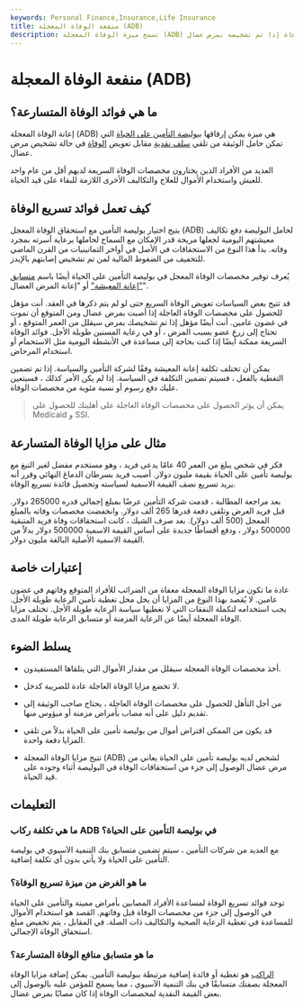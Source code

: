 ```yaml
---
keywords: Personal Finance,Insurance,Life Insurance
title: منفعة الوفاة المعجلة (ADB)
description: تسمح ميزة الوفاة المعجلة (ADB) لحامل بوليصة التأمين على الحياة بالتقدم مقابل تعويض الوفاة إذا تم تشخيصه بمرض عضال.
---
```


# منفعة الوفاة المعجلة (ADB)
## ما هي فوائد الوفاة المتسارعة؟

إعانة الوفاة المعجلة (ADB) هي ميزة يمكن إرفاقها [ببوليصة التأمين على الحياة](/lifeinsurance) التي تمكن حامل الوثيقة من تلقي [سلف نقدية](/cashadvance) مقابل تعويض [الوفاة](/deathbenefit) في حالة تشخيص مرض عضال.

العديد من الأفراد الذين يختارون مخصصات الوفاة السريعة لديهم أقل من عام واحد للعيش واستخدام الأموال للعلاج والتكاليف الأخرى اللازمة للبقاء على قيد الحياة.

## كيف تعمل فوائد تسريع الوفاة

يتيح اختيار بوليصة التأمين مع استحقاق الوفاة المعجل (ADB) لحامل البوليصة دفع تكاليف معيشتهم اليومية لجعلها مريحة قدر الإمكان مع السماح لحاملها برعاية أسرته بمجرد وفاته. بدأ هذا النوع من الاستحقاقات في الأصل في أواخر الثمانينيات من القرن الماضي للتخفيف من الضغوط المالية لمن تم تشخيص إصابتهم بالإيدز.

يُعرف توفير مخصصات الوفاة المعجل في بوليصة التأمين على الحياة أيضًا باسم [متسابق "إعانة المعيشة"](/rider) أو "إعانة المرض العضال".

قد تتيح بعض السياسات تعويض الوفاة السريع حتى لو لم يتم ذكرها في العقد. أنت مؤهل للحصول على مخصصات الوفاة العاجلة إذا أصبت بمرض عضال ومن المتوقع أن تموت في غضون عامين. أنت أيضًا مؤهل إذا تم تشخيصك بمرض سيقلل من العمر المتوقع ، أو تحتاج إلى زرع عضو بسبب المرض ، أو في رعاية المسنين طويلة الأجل. فوائد الوفاة السريعة ممكنة أيضًا إذا كنت بحاجة إلى مساعدة في الأنشطة اليومية مثل الاستحمام أو استخدام المرحاض.

يمكن أن تختلف تكلفة إعانة المعيشة وفقًا لشركة التأمين والسياسة. إذا تم تضمين التغطية بالفعل ، فسيتم تضمين التكلفة في السياسة. إذا لم يكن الأمر كذلك ، فسيتعين عليك دفع رسوم أو نسبة مئوية من مخصصات الوفاة.

> يمكن أن يؤثر الحصول على مخصصات الوفاة العاجلة على أهليتك للحصول على Medicaid و SSI.

>

## مثال على مزايا الوفاة المتسارعة

فكر في شخص يبلغ من العمر 40 عامًا يدعى فريد ، وهو مستخدم مفضل لغير التبغ مع بوليصة تأمين على الحياة بقيمة مليون دولار. أصيب فريد بسرطان الدماغ النهائي وقرر أنه يريد تسريع نصف القيمة الاسمية لسياسته وتحصيل فائدة تسريع الوفاة.

بعد مراجعة المطالبة ، قدمت شركة التأمين عرضًا بمبلغ إجمالي قدره 265000 دولار. قبل فريد العرض وتلقى دفعة قدرها 265 ألف دولار. وانخفضت مخصصات وفاته بالمبلغ المعجل (500 ألف دولار). بعد صرف الشيك ، كانت استحقاقات وفاة فريد المتبقية 500000 دولار ، ودفع أقساطًا جديدة على أساس القيمة الاسمية 500000 دولار بدلاً من القيمة الاسمية الأصلية البالغة مليون دولار.

## إعتبارات خاصة

عادة ما تكون مزايا الوفاة المعجلة معفاة من الضرائب للأفراد المتوقع وفاتهم في غضون عامين. لا يُقصد بهذا النوع من المزايا أن يحل محل تغطية تأمين الرعاية طويلة الأجل. يجب استخدامه لتكملة النفقات التي لا تغطيها سياسة الرعاية طويلة الأجل. تختلف مزايا الوفاة المعجلة أيضًا عن الرعاية المزمنة أو متسابق الرعاية طويلة المدى.

## يسلط الضوء

- أخذ مخصصات الوفاة المعجلة سيقلل من مقدار الأموال التي يتلقاها المستفيدون.

- لا تخضع مزايا الوفاة العاجلة عادة للضريبة كدخل.

- من أجل التأهل للحصول على مخصصات الوفاة العاجلة ، يحتاج صاحب الوثيقة إلى تقديم دليل على أنه مصاب بأمراض مزمنة أو ميؤوس منها.

- قد يكون من الممكن اقتراض أموال من بوليصة تأمين على الحياة بدلاً من تلقي المزايا دفعة واحدة.

- تتيح مزايا الوفاة المعجلة (ADB) لشخص لديه بوليصة تأمين على الحياة يعاني من مرض عضال الوصول إلى جزء من استحقاقات الوفاة في البوليصة أثناء وجوده على قيد الحياة.

## التعليمات

### ما هي تكلفة ركاب ADB في بوليصة التأمين على الحياة؟

مع العديد من شركات التأمين ، سيتم تضمين متسابق بنك التنمية الآسيوي في بوليصة التأمين على الحياة ولا يأتي بدون أي تكلفة إضافية.

### ما هو الغرض من ميزة تسريع الوفاة؟

توجد فوائد تسريع الوفاة لمساعدة الأفراد المصابين بأمراض مميتة والتأمين على الحياة في الوصول إلى جزء من مخصصات الوفاة قبل وفاتهم. القصد هو استخدام الأموال للمساعدة في تغطية الرعاية الصحية والتكاليف ذات الصلة. في المقابل ، يتم تخفيض مبلغ استحقاق الوفاة الإجمالي.

### ما هو متسابق منافع الوفاة المتسارعة؟

[الراكب](/rider) هو تغطية أو فائدة إضافية مرتبطة ببوليصة التأمين. يمكن إضافة مزايا الوفاة المعجلة بصفتك متسابقًا في بنك التنمية الآسيوي ، مما يسمح للمؤمن عليه بالوصول إلى بعض القيمة النقدية لمخصصات الوفاة إذا كان مصابًا بمرض عضال.

